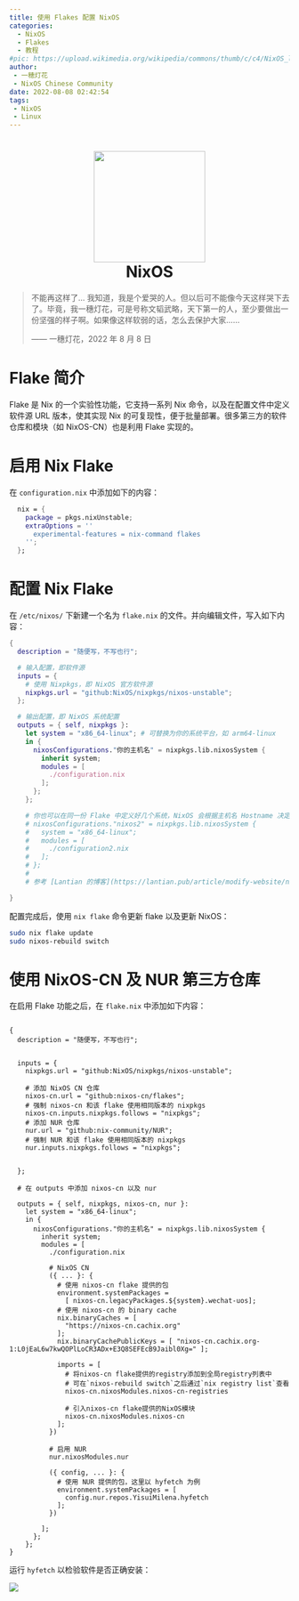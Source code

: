 ```yaml
---
title: 使用 Flakes 配置 NixOS
categories: 
  - NixOS
  - Flakes
  - 教程
#pic: https://upload.wikimedia.org/wikipedia/commons/thumb/c/c4/NixOS_logo.svg/1280px-NixOS_logo.svg.png
author: 
 - 一穂灯花
 - NixOS Chinese Community
date: 2022-08-08 02:42:54
tags: 
 - NixOS
 - Linux
---
```


<h1 align="center">
  <img src="https://pic.lanta.cyou/img/nix-snowflake.svg" width="200">
  <br>NixOS<br>
</h1>

<div class="info">

> 不能再这样了... 我知道，我是个爱哭的人。但以后可不能像今天这样哭下去了。毕竟，我一穗灯花，可是号称文韬武略，天下第一的人，至少要做出一份坚强的样子啊。如果像这样软弱的话，怎么去保护大家……
> 
> —— 一穗灯花，2022 年 8 月 8 日

# Flake 简介

Flake 是 Nix 的一个实验性功能，它支持一系列 Nix 命令，以及在配置文件中定义软件源 URL 版本，使其实现 Nix 的可复现性，便于批量部署。很多第三方的软件仓库和模块（如 NixOS-CN）也是利用 Flake 实现的。

# 启用 Nix Flake

在 `configuration.nix` 中添加如下的内容：

```nix
  nix = {
    package = pkgs.nixUnstable;
    extraOptions = ''
      experimental-features = nix-command flakes
    '';
  };
```

# 配置 Nix Flake

在 `/etc/nixos/` 下新建一个名为 `flake.nix` 的文件。并向编辑文件，写入如下内容：

```nix
{
  description = "随便写，不写也行";

  # 输入配置，即软件源
  inputs = {
    # 使用 Nixpkgs，即 NixOS 官方软件源
    nixpkgs.url = "github:NixOS/nixpkgs/nixos-unstable";
  };

  # 输出配置，即 NixOS 系统配置
  outputs = { self, nixpkgs }:
    let system = "x86_64-linux"; # 可替换为你的系统平台，如 arm64-linux
    in {
      nixosConfigurations."你的主机名" = nixpkgs.lib.nixosSystem {
        inherit system;
        modules = [
          ./configuration.nix
        ];
      };
    };

    # 你也可以在同一份 Flake 中定义好几个系统，NixOS 会根据主机名 Hostname 决定用哪个
    # nixosConfigurations."nixos2" = nixpkgs.lib.nixosSystem {
    #   system = "x86_64-linux";
    #   modules = [
    #     ./configuration2.nix
    #   ];
    # };
    #
    # 参考 [Lantian 的博客](https://lantian.pub/article/modify-website/nixos-initial-config-flake-deploy.lantian/)

}
```

配置完成后，使用 `nix flake` 命令更新 flake 以及更新 NixOS：

```bash
sudo nix flake update
sudo nixos-rebuild switch
```
# 使用 NixOS-CN 及 NUR 第三方仓库

在启用 Flake 功能之后，在 `flake.nix` 中添加如下内容：

```

{
  description = "随便写，不写也行";


  inputs = {
    nixpkgs.url = "github:NixOS/nixpkgs/nixos-unstable";

    # 添加 NixOS CN 仓库
    nixos-cn.url = "github:nixos-cn/flakes";
    # 强制 nixos-cn 和该 flake 使用相同版本的 nixpkgs
    nixos-cn.inputs.nixpkgs.follows = "nixpkgs";
    # 添加 NUR 仓库
    nur.url = "github:nix-community/NUR";
    # 强制 NUR 和该 flake 使用相同版本的 nixpkgs
    nur.inputs.nixpkgs.follows = "nixpkgs";


  };

  # 在 outputs 中添加 nixos-cn 以及 nur

  outputs = { self, nixpkgs, nixos-cn, nur }:
    let system = "x86_64-linux";
    in {
      nixosConfigurations."你的主机名" = nixpkgs.lib.nixosSystem {
        inherit system;
        modules = [
          ./configuration.nix
          
          # NixOS CN
          ({ ... }: {
            # 使用 nixos-cn flake 提供的包
            environment.systemPackages =
              [ nixos-cn.legacyPackages.${system}.wechat-uos];
            # 使用 nixos-cn 的 binary cache
            nix.binaryCaches = [
              "https://nixos-cn.cachix.org"
            ];
            nix.binaryCachePublicKeys = [ "nixos-cn.cachix.org-1:L0jEaL6w7kwQOPlLoCR3ADx+E3Q8SEFEcB9Jaibl0Xg=" ];

            imports = [
              # 将nixos-cn flake提供的registry添加到全局registry列表中
              # 可在`nixos-rebuild switch`之后通过`nix registry list`查看
              nixos-cn.nixosModules.nixos-cn-registries

              # 引入nixos-cn flake提供的NixOS模块
              nixos-cn.nixosModules.nixos-cn
            ];
          })

          # 启用 NUR
          nur.nixosModules.nur
          
          ({ config, ... }: {
            # 使用 NUR 提供的包，这里以 hyfetch 为例
            environment.systemPackages = [ 
              config.nur.repos.YisuiMilena.hyfetch
            ];
          })

        ];
      };
    };
}
```
运行 `hyfetch` 以检验软件是否正确安装：

![](/images/hyfetch.png)
